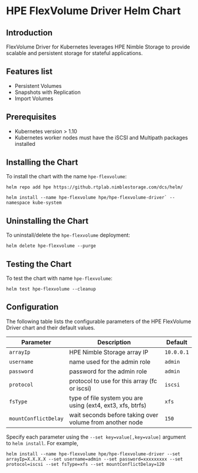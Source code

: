# HPE FlexVolume Driver Helm Chart

## Introduction

FlexVolume Driver for Kubernetes leverages HPE Nimble Storage to provide scalable and persistent storage for stateful applications.

## Features list

- Persistent Volumes
- Snapshots with Replication
- Import Volumes

## Prerequisites

- Kubernetes version > 1.10
- Kubernetes worker nodes must have the iSCSI and Multipath packages installed

## Installing the Chart

To install the chart with the name `hpe-flexvolume`:

```console
helm repo add hpe https://github.rtplab.nimblestorage.com/dcs/helm/

helm install --name hpe-flexvolume hpe/hpe-flexvolume-driver` --namespace kube-system
```

## Uninstalling the Chart

To uninstall/delete the `hpe-flexvolume` deployment:

```console
helm delete hpe-flexvolume --purge
```

## Testing the Chart

To test the chart with name `hpe-flexvolume`:

```console
helm test hpe-flexvolume --cleanup
```

## Configuration

The following table lists the configurable parameters of the HPE FlexVolume Driver chart and their default values.

|  Parameter                |  Description                                                |  Default |
|---------------------------|-------------------------------------------------------------|----------|
| `arrayIp`                 | HPE Nimble Storage array IP                                 |`10.0.0.1`|
| `username`                | name used for the admin role                                |`admin`   |
| `password`                | password for the admin role                                 |`admin`   |
| `protocol`                | protocol to use for this array (fc or iscsi)                |`iscsi`   |
| `fsType`                  | type of file system you are using (ext4, ext3, xfs, btrfs)  |`xfs`     |
| `mountConflictDelay`      | wait seconds before taking over volume from another node    |`150`     |

Specify each parameter using the `--set key=value[,key=value]` argument to `helm install`. For example,

```console
helm install --name hpe-flexvolume hpe/hpe-flexvolume-driver --set arrayIp=X.X.X.X --set username=admin --set password=xxxxxxxxx --set protocol=iscsi --set fsType=xfs --set mountConflictDelay=120
```
